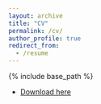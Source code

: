 ```yaml
---
layout: archive
title: "CV"
permalink: /cv/
author_profile: true
redirect_from:
  - /resume
---
```


{% include base_path %}

* [Download here](http://zjgao02.github.io/files/高子俊简历2.pdf)
